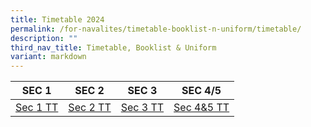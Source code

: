 ```yaml
---
title: Timetable 2024
permalink: /for-navalites/timetable-booklist-n-uniform/timetable/
description: ""
third_nav_title: Timetable, Booklist & Uniform
variant: markdown
---
```

| **SEC 1** | **SEC 2** | **SEC 3** | **SEC 4/5** |
| -------- | -------- | -------- |-------- |
|[Sec 1 TT](/files/2024_Sec_1_TT.pdf) | [Sec 2 TT](/files/2024TT/Sec_2_TT_2024.pdf)| [Sec 3 TT](/files/2024TT/Sec3_TT_2024.pdf)  |[Sec 4&5 TT](/files/2024TT/Sec_4_5_TT_2024.pdf)  |